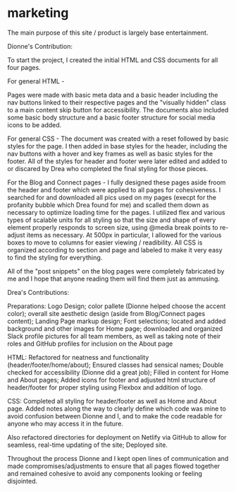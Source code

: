 # marketing

The main purpose of this site / product is largely base entertainment.

Dionne's Contribution:

To start the project, I created the initial HTML and CSS documents for all four pages.

For general HTML -

 Pages were made with basic meta data and a basic header including the nav buttons linked to their respective pages and the "visually hidden" class to a main content skip button for accessibility. The documents also included some basic body structure and a basic footer structure for social media icons to be added.

For general CSS -
 The document was created with a reset followed by basic styles for the page. I then added in base styles for the header, including the nav buttons with a hover and key frames as well as basic styles for the footer. All of the styles for header and footer were later edited and added to or discared by Drea who completed the final styling for those pieces.

For the Blog and Connect pages -
 I fully designed these pages aside froom the header and footer which were applied to all pages for cohesiveness. I searched for and downloaded all pics used on my pages (execpt for the profanity bubble which Drea found for me) and scalled them down as necessary to optimize loading time for the pages. I utilized flex and various types of scalable units for all styling so that the size and shape of every element properly responds to screen size, using @media break points to re-adjust items as necessary. At 500px in particular, I allowed for the various boxes to move to columns for easier viewing / readibility. All CSS is organized according to section and page and labeled to make it very easy to find the styling for everything.

 All of the "post snippets" on the blog pages were completely fabricated by me and I hope that anyone reading them will find them just as ammusing.

Drea's Contributions:

  Preparations: Logo Design; color pallete (Dionne helped choose the accent color); overall site aesthetic design (aside from Blog/Connect pages content); Landing Page markup design; Font selections; located and added background and other images for Home page; downloaded and organized Slack profile pictures for all team members, as well as taking note of their roles and GitHub profiles for inclusion on the About page

  HTML: Refactored for neatness and functionality (header/footer/home/about); Ensured classes had sensical names; Double checked for accessibility (Dionne did a great job); Filled in content for Home and About pages; Added icons for footer and adjusted html structure of header/footer for proper styling using Flexbox and addition of logo.

  CSS: Completed all styling for header/footer as well as Home and About page. Added notes along the way to clearly define which code was mine to avoid confusion between Dionne and I, and to make the code readable for anyone who may access it in the future. 

  Also refactored directories for deployment on Netlify via GitHub to allow for seamless, real-time updating of the site; Deployed site.

  Throughout the process Dionne and I kept open lines of communication and made compromises/adjustments to ensure that all pages flowed together and remained cohesive to avoid any components looking or feeling disjointed. 
